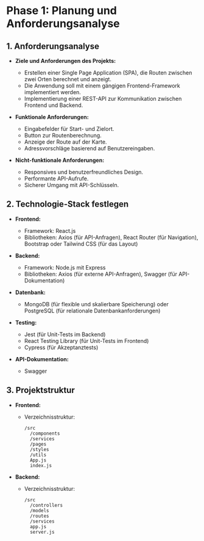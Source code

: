 # Phase 1: Planung und Anforderungsanalyse

## 1. Anforderungsanalyse
- **Ziele und Anforderungen des Projekts:**
  - Erstellen einer Single Page Application (SPA), die Routen zwischen zwei Orten berechnet und anzeigt.
  - Die Anwendung soll mit einem gängigen Frontend-Framework implementiert werden.
  - Implementierung einer REST-API zur Kommunikation zwischen Frontend und Backend.



- **Funktionale Anforderungen:**
  - Eingabefelder für Start- und Zielort.
  - Button zur Routenberechnung.
  - Anzeige der Route auf der Karte.
  - Adressvorschläge basierend auf Benutzereingaben.



- **Nicht-funktionale Anforderungen:**
  - Responsives und benutzerfreundliches Design.
  - Performante API-Aufrufe.
  - Sicherer Umgang mit API-Schlüsseln.


## 2. Technologie-Stack festlegen
- **Frontend:**
  - Framework: React.js
  - Bibliotheken: Axios (für API-Anfragen), React Router (für Navigation), Bootstrap oder Tailwind CSS (für das Layout)

- **Backend:**
  - Framework: Node.js mit Express
  - Bibliotheken: Axios (für externe API-Anfragen), Swagger (für API-Dokumentation)

- **Datenbank:**
  - MongoDB (für flexible und skalierbare Speicherung) oder PostgreSQL (für relationale Datenbankanforderungen)

- **Testing:**
  - Jest (für Unit-Tests im Backend)
  - React Testing Library (für Unit-Tests im Frontend)
  - Cypress (für Akzeptanztests)

- **API-Dokumentation:**
  - Swagger

## 3. Projektstruktur
- **Frontend:**
  - Verzeichnisstruktur:
    ```
    /src
      /components
      /services
      /pages
      /styles
      /utils
      App.js
      index.js
    ```

- **Backend:**
  - Verzeichnisstruktur:
    ```
    /src
      /controllers
      /models
      /routes
      /services
      app.js
      server.js
    ```

